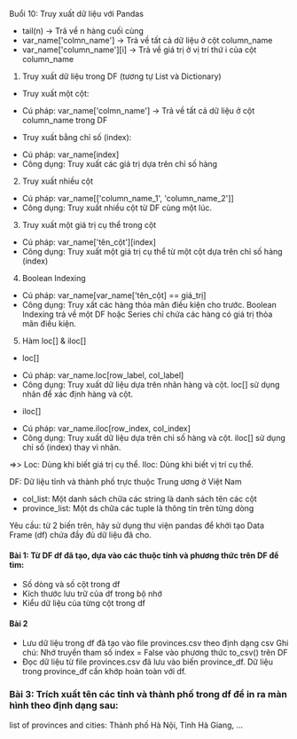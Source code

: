 Buổi 10: Truy xuất dữ liệu với Pandas

- tail(n) -> Trả về n hàng cuối cùng
- var_name['colmn_name'] -> Trả về tất cả dữ liệu ở cột column_name 
- var_name['column_name'][i] -> Trả về giá trị ở vị trí thứ i của cột column_name 


1. Truy xuất dữ liệu trong DF (tương tự List và Dictionary)
- Truy xuất một cột: 
+ Cú pháp: var_name['colmn_name'] -> Trả về tất cả dữ liệu ở cột column_name trong DF

- Truy xuất bằng chỉ số (index):
+ Cú pháp: var_name[index]
+ Công dụng: Truy xuất các giá trị dựa trên chỉ số hàng


2. Truy xuất nhiều cột
- Cú pháp: var_name[['column_name_1', 'column_name_2']]
- Công dụng: Truy xuất nhiều cột từ DF cùng một lúc.

3. Truy xuất một giá trị cụ thể trong cột
- Cú pháp: var_name['tên_cột'][index]
- Công dụng: Truy xuất một giá trị cụ thể từ một cột dựa trên chỉ số hàng (index)

4. Boolean Indexing
- Cú pháp: var_name[var_name['tên_cột] == giá_trị]
- Công dụng: Truy xất các hàng thỏa mãn điều kiện cho trước. Boolean Indexing trả về một DF hoặc Series chỉ chứa các hàng có giá trị thỏa mãn điều kiện.

5. Hàm loc[] & iloc[]
- loc[]
+ Cú pháp: var_name.loc[row_label, col_label]
+ Công dụng: Truy xuất dữ liệu dựa trên nhãn hàng và cột. loc[] sử dụng nhãn để xác định hàng và cột.

- iloc[]
+ Cú pháp: var_name.iloc[row_index, col_index]
+ Công dụng: Truy xuất dữ liệu dựa trên chỉ số hàng và cột. iloc[] sử dụng chỉ số (index) thay vì nhãn.

=>> 
Loc: Dùng khi biết giá trị cụ thể. 
Iloc: Dùng khi biết vị trí cụ thể.






DF: Dữ liệu tỉnh và thành phố trực thuộc Trung ương ở Việt Nam
- col_list: Một danh sách chữa các string là danh sách tên các cột
- province_list: Một ds chữa các tuple là thông tin trên từng dòng

Yêu cầu: từ 2 biến trên, hãy sử dụng thư viện pandas để khởi tạo Data Frame (df) chứa đầy đủ dữ liệu đã cho.


#### Bài 1: Từ DF df đã tạo, dựa vào các thuộc tính và phương thức trên DF để tìm:
- Số dòng và số cột trong df
- Kích thước lưu trữ của df trong bộ nhớ
- Kiểu dữ liệu của từng cột trong df


#### Bài 2
- Lưu dữ liệu trong df đã tạo vào file provinces.csv theo định dạng csv
Ghi chú: Nhớ truyền tham số index = False vào phương thức to_csv() trên DF
- Đọc dữ liệu từ file provinces.csv đã lưu vào biến province_df. Dữ liệu trong province_df cần khớp hoàn toàn với df.




### Bài 3: Trích xuất tên các tỉnh và thành phố trong df để in ra màn hình theo định dạng sau: 

list of provinces and cities: Thành phố Hà Nội, Tỉnh Hà Giang, ...